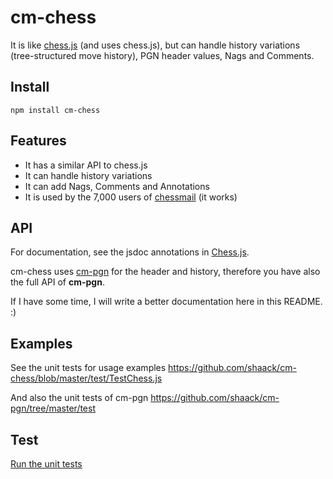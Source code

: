 # cm-chess 

It is like [chess.js](https://github.com/jhlywa/chess.js) (and uses chess.js), 
but can handle history variations (tree-structured move history), 
PGN header values, Nags and Comments.

## Install

`npm install cm-chess`

## Features

- It has a similar API to chess.js
- It can handle history variations
- It can add Nags, Comments and Annotations
- It is used by the 7,000 users of [chessmail](https://www.chessmail.de) (it works)

## API

For documentation, see the jsdoc annotations in [Chess.js](https://github.com/shaack/cm-chess/blob/master/src/cm-chess/Chess.js).

cm-chess uses [cm-pgn](https://github.com/shaack/cm-pgn) for the
header and history, therefore you have also the full API of **cm-pgn**.

If I have some time, I will write a better documentation here in this README. :) 

## Examples

See the unit tests for usage examples
https://github.com/shaack/cm-chess/blob/master/test/TestChess.js

And also the unit tests of cm-pgn
https://github.com/shaack/cm-pgn/tree/master/test

## Test

[Run the unit tests](https://shaack.com/projekte/cm-chess/test/)

